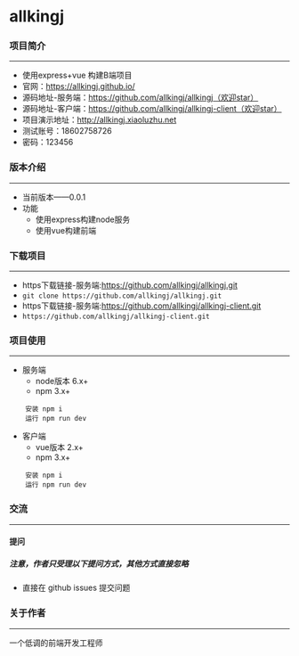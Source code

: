 # allkingj

### 项目简介

---
+ 使用express+vue 构建B端项目
+ 官网：https://allkingj.github.io/
+ 源码地址-服务端：https://github.com/allkingj/allkingj（欢迎star）
+ 源码地址-客户端：https://github.com/allkingj/allkingj-client（欢迎star）
+ 项目演示地址：http://allkingj.xiaoluzhu.net
+ 测试账号：18602758726
+ 密码：123456

### 版本介绍

---
+ 当前版本——0.0.1
+ 功能
    - 使用express构建node服务
    - 使用vue构建前端

### 下载项目

---
+ https下载链接-服务端:https://github.com/allkingj/allkingj.git
+ ```git clone https://github.com/allkingj/allkingj.git```
+ https下载链接-服务端:https://github.com/allkingj/allkingj-client.git
+ ```https://github.com/allkingj/allkingj-client.git```

### 项目使用

---
+ 服务端
    - node版本 6.x+
    - npm 3.x+
```
    安装 npm i
    运行 npm run dev
```

+ 客户端
    - vue版本 2.x+
    - npm 3.x+
```
    安装 npm i
    运行 npm run dev
```

### 交流

---

#### 提问
##### 注意，作者只受理以下提问方式，其他方式直接忽略
- 直接在 github issues 提交问题

### 关于作者

---

一个低调的前端开发工程师
